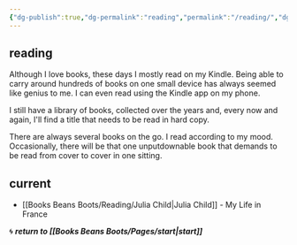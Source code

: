 ```yaml
---
{"dg-publish":true,"dg-permalink":"reading","permalink":"/reading/","dgHomeLink":true,"dgPassFrontmatter":false}
---
```



## reading

Although I love books, these days I mostly read on my Kindle. Being able to carry around hundreds of books on one small device has always seemed like genius to me. I can even read using the Kindle app on my phone.

I still have a library of books, collected over the years and, every now and again, I'll find a title that needs to be read in hard copy. 

There are always several books on the go. I read according to my mood. Occasionally, there will be that one unputdownable book that demands to be read from cover to cover in one sitting.

## current

- [[Books Beans Boots/Reading/Julia Child|Julia Child]] - My Life in France

🌀 ***return to [[Books Beans Boots/Pages/start|start]]***